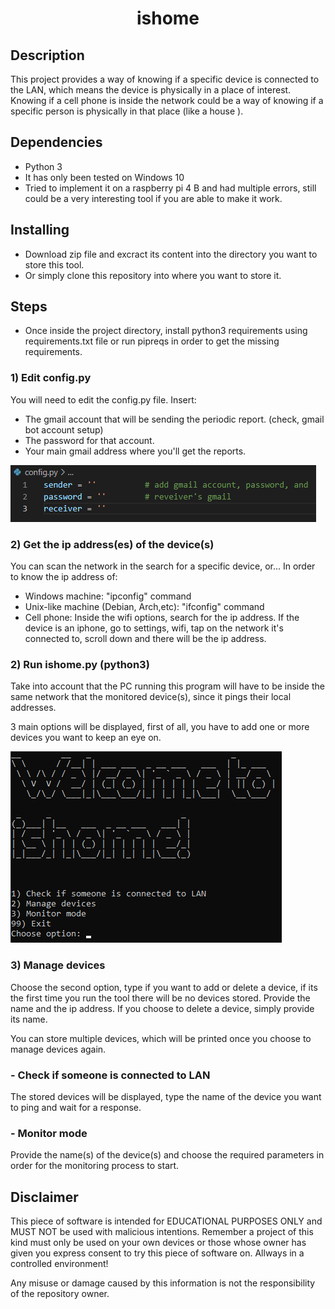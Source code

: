 <h1 align = "center">ishome</h1>


## Description

This project provides a way of knowing if a specific device is connected to the LAN, which means the device is physically in a place of interest.  Knowing if a cell phone is inside the network could be a way of knowing if a specific person is physically in that place (like a house ).

## Dependencies

* Python 3
* It has only been tested on Windows 10
* Tried to implement it on a raspberry pi 4 B and had multiple errors, still could be a very interesting tool if you are able to make it work.

## Installing

* Download zip file and excract its content into the directory you want to store this tool.
* Or simply clone this repository into where you want to store it.


## Steps

* Once inside the project directory, install python3 requirements using requirements.txt file or run pipreqs in order to get the missing requirements.
### 1) Edit config.py
 You will need to edit the config.py file. Insert:
 * The gmail account that will be sending the periodic report. (check, gmail bot account setup)
 * The password for that account.
 * Your main gmail address where you'll get the reports. 

![alt text](images/config.png)

### 2) Get the ip address(es) of the device(s)
You can scan the network in the search for a specific device, or...
In order to know the ip address of:
- Windows machine: "ipconfig" command 
- Unix-like machine (Debian, Arch,etc): "ifconfig" command
- Cell phone:  Inside the wifi options, search for the ip address.  If the device is an iphone, go to settings, wifi, tap on the network it's connected to, scroll down and there will be the ip address.

### 2) Run ishome.py (python3)

Take into account that the PC running this program will have to be inside the same network that the monitored device(s), since it pings their local addresses.

3 main options will be displayed, first of all, you have to add one or more devices you want to keep an eye on.

![alt text](images/execute.png)

### 3) Manage devices
Choose the second option, type if you want to add or delete a device, if its the first time you run the tool there will be no devices stored. Provide the name and the ip address.  If you choose to delete a device, simply provide its name.

You can store multiple devices, which will be printed once you choose to manage devices again.

### - Check if someone is connected to LAN
The stored devices will be displayed, type the name of the device you want to ping and wait for a response.

### - Monitor mode

Provide the name(s) of the device(s) and choose the required parameters in order for the monitoring process to start.



## Disclaimer

This piece of software is intended for EDUCATIONAL PURPOSES ONLY and MUST NOT be used with malicious intentions.  Remember a project of this kind must only be used on your own devices or those whose owner has given you express consent to try this piece of software on.  Allways in a controlled environment!


Any misuse or damage caused by this information is not the responsibility of the repository owner. 